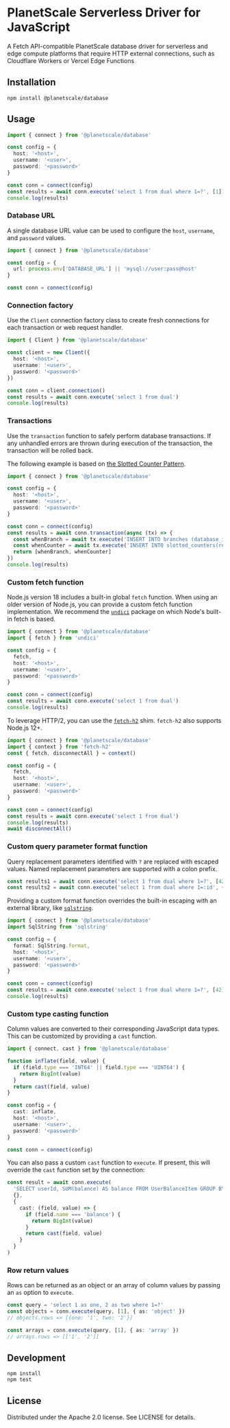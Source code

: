 # PlanetScale Serverless Driver for JavaScript

A Fetch API-compatible PlanetScale database driver for serverless and edge compute platforms that require HTTP external connections, such as Cloudflare Workers or Vercel Edge Functions

## Installation

```
npm install @planetscale/database
```

## Usage

```ts
import { connect } from '@planetscale/database'

const config = {
  host: '<host>',
  username: '<user>',
  password: '<password>'
}

const conn = connect(config)
const results = await conn.execute('select 1 from dual where 1=?', [1])
console.log(results)
```

### Database URL

A single database URL value can be used to configure the `host`, `username`, and `password` values.

```ts
import { connect } from '@planetscale/database'

const config = {
  url: process.env['DATABASE_URL'] || 'mysql://user:pass@host'
}

const conn = connect(config)
```

### Connection factory

Use the `Client` connection factory class to create fresh connections for each transaction or web request handler.

```ts
import { Client } from '@planetscale/database'

const client = new Client({
  host: '<host>',
  username: '<user>',
  password: '<password>'
})

const conn = client.connection()
const results = await conn.execute('select 1 from dual')
console.log(results)
```

### Transactions

Use the `transaction` function to safely perform database transactions. If any unhandled errors are thrown during execution of the transaction, the transaction will be rolled back.

The following example is based on [the Slotted Counter Pattern](https://planetscale.com/blog/the-slotted-counter-pattern).

```ts
import { connect } from '@planetscale/database'

const config = {
  host: '<host>',
  username: '<user>',
  password: '<password>'
}

const conn = connect(config)
const results = await conn.transaction(async (tx) => {
  const whenBranch = await tx.execute('INSERT INTO branches (database_id, name) VALUES (?, ?)', [42, "planetscale"])
  const whenCounter = await tx.execute('INSERT INTO slotted_counters(record_type, record_id, slot, count) VALUES (?, ?, RAND() * 100, 1) ON DUPLICATE KEY UPDATE count = count + 1', ['branch_count', 42])
  return [whenBranch, whenCounter]
})
console.log(results)
```

### Custom fetch function

Node.js version 18 includes a built-in global `fetch` function. When using an older version of Node.js, you can provide a custom fetch function implementation. We recommend the [`undici`][1] package on which Node's built-in fetch is based.

[1]: https://github.com/nodejs/undici

```ts
import { connect } from '@planetscale/database'
import { fetch } from 'undici'

const config = {
  fetch,
  host: '<host>',
  username: '<user>',
  password: '<password>'
}

const conn = connect(config)
const results = await conn.execute('select 1 from dual')
console.log(results)
```

To leverage HTTP/2, you can use the [`fetch-h2`][2] shim. `fetch-h2` also supports Node.js 12+.

[2]: https://www.npmjs.com/package/fetch-h2

```ts
import { connect } from '@planetscale/database'
import { context } from 'fetch-h2'
const { fetch, disconnectAll } = context()

const config = {
  fetch,
  host: '<host>',
  username: '<user>',
  password: '<password>'
}

const conn = connect(config)
const results = await conn.execute('select 1 from dual')
console.log(results)
await disconnectAll()
```

### Custom query parameter format function

Query replacement parameters identified with `?` are replaced with escaped values. Named replacement parameters are supported with a colon prefix.

```ts
const results1 = await conn.execute('select 1 from dual where 1=?', [42])
const results2 = await conn.execute('select 1 from dual where 1=:id', { id: 42 })
```

Providing a custom format function overrides the built-in escaping with an external library, like [`sqlstring`](https://github.com/mysqljs/sqlstring).

```ts
import { connect } from '@planetscale/database'
import SqlString from 'sqlstring'

const config = {
  format: SqlString.format,
  host: '<host>',
  username: '<user>',
  password: '<password>'
}

const conn = connect(config)
const results = await conn.execute('select 1 from dual where 1=?', [42])
console.log(results)
```

### Custom type casting function

Column values are converted to their corresponding JavaScript data types. This can be customized by providing a `cast` function.

```ts
import { connect, cast } from '@planetscale/database'

function inflate(field, value) {
  if (field.type === 'INT64' || field.type === 'UINT64') {
    return BigInt(value)
  }
  return cast(field, value)
}

const config = {
  cast: inflate,
  host: '<host>',
  username: '<user>',
  password: '<password>'
}

const conn = connect(config)
```

You can also pass a custom `cast` function to `execute`. If present, this will override the `cast` function set by the connection:

```ts
const result = await conn.execute(
  'SELECT userId, SUM(balance) AS balance FROM UserBalanceItem GROUP BY userId',
  {},
  {
    cast: (field, value) => {
      if (field.name === 'balance') {
        return BigInt(value)
      }
      return cast(field, value)
    }
  }
)
```

### Row return values

Rows can be returned as an object or an array of column values by passing an `as` option to `execute`.

```ts
const query = 'select 1 as one, 2 as two where 1=?'
const objects = conn.execute(query, [1], { as: 'object' })
// objects.rows => [{one: '1', two: '2'}]

const arrays = conn.execute(query, [1], { as: 'array' })
// arrays.rows => [['1', '2']]
```

## Development

```
npm install
npm test
```

## License

Distributed under the Apache 2.0 license. See LICENSE for details.
